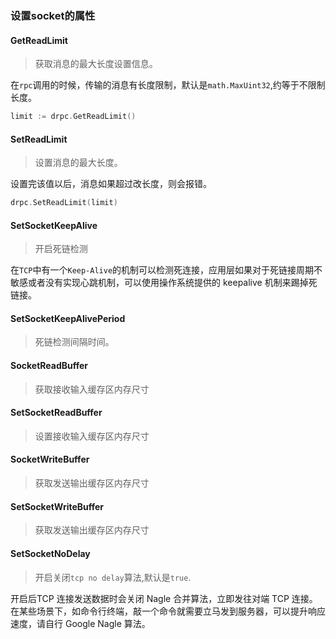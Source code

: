 
### 设置socket的属性

#### GetReadLimit

> 获取消息的最大长度设置信息。

在`rpc`调用的时候，传输的消息有长度限制，默认是`math.MaxUint32`,约等于不限制长度。

```go
limit := drpc.GetReadLimit()
```

#### SetReadLimit

> 设置消息的最大长度。

设置完该值以后，消息如果超过改长度，则会报错。

```go
drpc.SetReadLimit(limit)
```

#### SetSocketKeepAlive

> 开启死链检测

在`TCP`中有一个`Keep-Alive`的机制可以检测死连接，应用层如果对于死链接周期不敏感或者没有实现心跳机制，可以使用操作系统提供的 keepalive 机制来踢掉死链接。

#### SetSocketKeepAlivePeriod

> 死链检测间隔时间。

#### SocketReadBuffer

> 获取接收输入缓存区内存尺寸

#### SetSocketReadBuffer

> 设置接收输入缓存区内存尺寸

#### SocketWriteBuffer

> 获取发送输出缓存区内存尺寸

#### SetSocketWriteBuffer

> 获取发送输出缓存区内存尺寸


#### SetSocketNoDelay

> 开启关闭`tcp no delay`算法,默认是`true`.

开启后TCP 连接发送数据时会关闭 Nagle 合并算法，立即发往对端 TCP 连接。
在某些场景下，如命令行终端，敲一个命令就需要立马发到服务器，可以提升响应速度，请自行 Google Nagle 算法。
